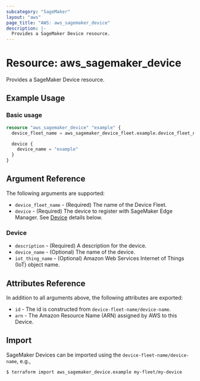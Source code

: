 ```yaml
---
subcategory: "SageMaker"
layout: "aws"
page_title: "AWS: aws_sagemaker_device"
description: |-
  Provides a SageMaker Device resource.
---
```


# Resource: aws_sagemaker_device

Provides a SageMaker Device resource.

## Example Usage

### Basic usage

```terraform
resource "aws_sagemaker_device" "example" {
  device_fleet_name = aws_sagemaker_device_fleet.example.device_fleet_name

  device {
    device_name = "example"
  }
}
```

## Argument Reference

The following arguments are supported:

* `device_fleet_name` - (Required) The name of the Device Fleet.
* `device` - (Required) The device to register with SageMaker Edge Manager. See [Device](#device) details below.

### Device

* `description` - (Required) A description for the device.
* `device_name` - (Optional) The name of the device.
* `iot_thing_name` - (Optional) Amazon Web Services Internet of Things (IoT) object name.

## Attributes Reference

In addition to all arguments above, the following attributes are exported:

* `id` - The id is constructed from `device-fleet-name/device-name`.
* `arn` - The Amazon Resource Name (ARN) assigned by AWS to this Device.

## Import

SageMaker Devices can be imported using the `device-fleet-name/device-name`, e.g.,

```
$ terraform import aws_sagemaker_device.example my-fleet/my-device
```
